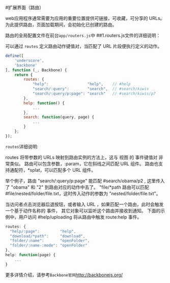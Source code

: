 #扩展界面（路由）


 web应用程序通常需要为应用的重要位置提供可链接，可收藏，可分享的 URLs。为此提供路由，页面加载期间，会初始化已创建的路由。

路由的全局配置文件在前台`app/routers.js`中
##1.routers.js文件的详细说明：

可以通过 `routes` 定义路由动作键值对，当匹配了 URL 片段便执行定义的动作。
```javascript
define([
    'underscore',
    'backbone'
], function (_, Backbone) {
    return {
        routes: {
            "help":                 "help",    // #help
            "search/:query":        "search",  // #search/kiwis
            "search/:query/p:page": "search"   // #search/kiwis/p7
        },
        help: function() {
            ...
        },
        search: function(query, page) {
            ...
        }
    };
});
```
`routes`详细说明:

routes 将带参数的 URLs 映射到路由实例的方法上，这与 视图 的 事件键值对 非常类似。 路由可以包含参数，:param，它在斜线之间匹配 URL 组件。 路由也支持通配符，*splat，可以匹配多个 URL 组件。

举个例子，路由 "search/:query/p:page" 能匹配 #search/obama/p2 , 这里传入了 "obama" 和 "2" 到路由对应的动作中去了。 "file/*path 路由可以匹配 #file/nested/folder/file.txt，这时传入动作的参数为 "nested/folder/file.txt"。

当访问者点击浏览器后退按钮，或者输入 URL ，如果匹配一个路由，此时会触发一个基于动作名称的 事件， 其它对象可以监听这个路由并接收到通知。 下面的示例中，用户访问 #help/uploading 将从路由中触发 route:help 事件。
```javascript
routes: {
  "help/:page":         "help",
  "download/*path":     "download",
  "folder/:name":       "openFolder",
  "folder/:name-:mode": "openFolder"
},
help: function(page) {
    ...
}
```
更多详情介绍，请参考`Backbone官网`http://backbonejs.org/

